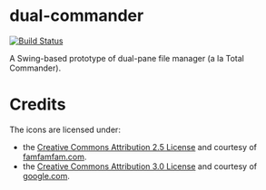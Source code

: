dual-commander
==============

[![Build Status](https://travis-ci.org/fritaly/dual-commander.svg?branch=master)](https://travis-ci.org/fritaly/dual-commander)

A Swing-based prototype of dual-pane file manager (a la Total Commander).

Credits
=======

The icons are licensed under:
* the [Creative Commons Attribution 2.5 License](http://creativecommons.org/licenses/by/2.5/) and courtesy of [famfamfam.com](http://www.famfamfam.com/lab/icons/silk/).
* the [Creative Commons Attribution 3.0 License](http://creativecommons.org/licenses/by/3.0/) and courtesy of [google.com](http://www.google.com/).
